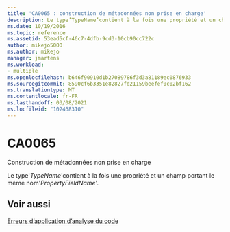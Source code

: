 ```yaml
---
title: 'CA0065 : construction de métadonnées non prise en charge'
description: Le type’TypeName’contient à la fois une propriété et un champ portant le même nom’PropertyFieldName'.
ms.date: 10/19/2016
ms.topic: reference
ms.assetid: 53ead5cf-46c7-4dfb-9cd3-10cb90cc722c
author: mikejo5000
ms.author: mikejo
manager: jmartens
ms.workload:
- multiple
ms.openlocfilehash: b646f90910d1b27089786f3d3a81189ec0876933
ms.sourcegitcommit: 8590cf6b3351e82827fd21159beefef0c02bf162
ms.translationtype: MT
ms.contentlocale: fr-FR
ms.lasthandoff: 03/08/2021
ms.locfileid: "102468310"
---
```

# <a name="ca0065"></a>CA0065

Construction de métadonnées non prise en charge

Le type'*TypeName*'contient à la fois une propriété et un champ portant le même nom'*PropertyFieldName*'.

## <a name="see-also"></a>Voir aussi
[Erreurs d’application d’analyse du code](../code-quality/code-analysis-application-errors.md)
